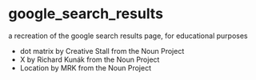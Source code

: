 # google_search_results
a recreation of the google search results page, for educational purposes

- dot matrix by Creative Stall from the Noun Project
- X by Richard Kunák from the Noun Project
- Location by MRK from the Noun Project